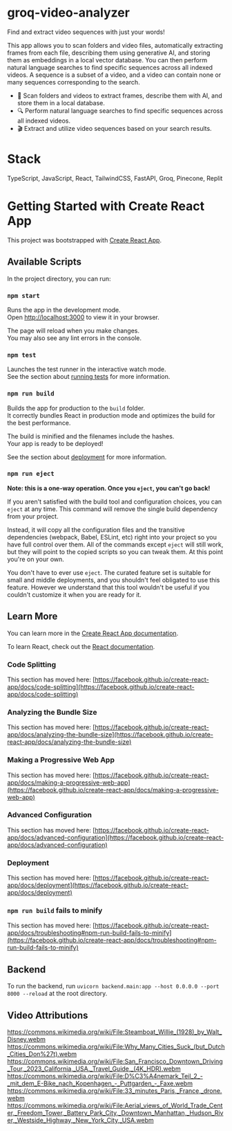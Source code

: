# groq-video-analyzer
Find and extract video sequences with just your words!

This app allows you to scan folders and video files, automatically extracting frames from each file, describing them using generative AI, and storing them as embeddings in a local vector database. You can then perform natural language searches to find specific sequences across all indexed videos. A sequence is a subset of a video, and a video can contain none or many sequences corresponding to the search.

<ul>
<li>📂 Scan folders and videos to extract frames, describe them with AI, and store them in a local database.</li>
<li>🔍 Perform natural language searches to find specific sequences across all indexed videos.</li>
<li>🎬 Extract and utilize video sequences based on your search results.</li>
</ul>

# Stack
TypeScript, JavaScript, React, TailwindCSS, FastAPI, Groq, Pinecone, Replit

# Getting Started with Create React App

This project was bootstrapped with [Create React App](https://github.com/facebook/create-react-app).

## Available Scripts

In the project directory, you can run:

### `npm start`

Runs the app in the development mode.\
Open [http://localhost:3000](http://localhost:3000) to view it in your browser.

The page will reload when you make changes.\
You may also see any lint errors in the console.

### `npm test`

Launches the test runner in the interactive watch mode.\
See the section about [running tests](https://facebook.github.io/create-react-app/docs/running-tests) for more information.

### `npm run build`

Builds the app for production to the `build` folder.\
It correctly bundles React in production mode and optimizes the build for the best performance.

The build is minified and the filenames include the hashes.\
Your app is ready to be deployed!

See the section about [deployment](https://facebook.github.io/create-react-app/docs/deployment) for more information.

### `npm run eject`

**Note: this is a one-way operation. Once you `eject`, you can't go back!**

If you aren't satisfied with the build tool and configuration choices, you can `eject` at any time. This command will remove the single build dependency from your project.

Instead, it will copy all the configuration files and the transitive dependencies (webpack, Babel, ESLint, etc) right into your project so you have full control over them. All of the commands except `eject` will still work, but they will point to the copied scripts so you can tweak them. At this point you're on your own.

You don't have to ever use `eject`. The curated feature set is suitable for small and middle deployments, and you shouldn't feel obligated to use this feature. However we understand that this tool wouldn't be useful if you couldn't customize it when you are ready for it.

## Learn More

You can learn more in the [Create React App documentation](https://facebook.github.io/create-react-app/docs/getting-started).

To learn React, check out the [React documentation](https://reactjs.org/).

### Code Splitting

This section has moved here: [https://facebook.github.io/create-react-app/docs/code-splitting](https://facebook.github.io/create-react-app/docs/code-splitting)

### Analyzing the Bundle Size

This section has moved here: [https://facebook.github.io/create-react-app/docs/analyzing-the-bundle-size](https://facebook.github.io/create-react-app/docs/analyzing-the-bundle-size)

### Making a Progressive Web App

This section has moved here: [https://facebook.github.io/create-react-app/docs/making-a-progressive-web-app](https://facebook.github.io/create-react-app/docs/making-a-progressive-web-app)

### Advanced Configuration

This section has moved here: [https://facebook.github.io/create-react-app/docs/advanced-configuration](https://facebook.github.io/create-react-app/docs/advanced-configuration)

### Deployment

This section has moved here: [https://facebook.github.io/create-react-app/docs/deployment](https://facebook.github.io/create-react-app/docs/deployment)

### `npm run build` fails to minify

This section has moved here: [https://facebook.github.io/create-react-app/docs/troubleshooting#npm-run-build-fails-to-minify](https://facebook.github.io/create-react-app/docs/troubleshooting#npm-run-build-fails-to-minify)


## Backend

To run the backend, run `uvicorn backend.main:app --host 0.0.0.0 --port 8000 --reload` at the root directory.


## Video Attributions
https://commons.wikimedia.org/wiki/File:Steamboat_Willie_(1928)_by_Walt_Disney.webm
https://commons.wikimedia.org/wiki/File:Why_Many_Cities_Suck_(but_Dutch_Cities_Don%27t).webm
https://commons.wikimedia.org/wiki/File:San_Francisco_Downtown_Driving_Tour,_2023_California,_USA._Travel_Guide,_(4K_HDR).webm
https://commons.wikimedia.org/wiki/File:D%C3%A4nemark_Teil_2_-_mit_dem_E-Bike_nach_Kopenhagen_-_Puttgarden_-_Faxe.webm
https://commons.wikimedia.org/wiki/File:33_minutes_Paris,_France,_drone.webm
https://commons.wikimedia.org/wiki/File:Aerial_views_of_World_Trade_Center,_Freedom_Tower,_Battery_Park_City,_Downtown_Manhattan,_Hudson_River,_Westside_Highway,_New_York_City,_USA.webm